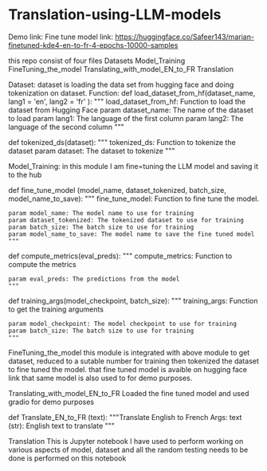 # Translation-using-LLM-models

Demo link: 
Fine tune model link: https://huggingface.co/Safeer143/marian-finetuned-kde4-en-to-fr-4-epochs-10000-samples


this repo consist of four files
Datasets
Model_Training
FineTuning_the_model
Translating_with_model_EN_to_FR
Translation

Dataset:
dataset is loading the data set from hugging face and doing tokenization on dataset.
Function:
def load_dataset_from_hf(dataset_name, lang1 = 'en', lang2 = 'fr' ):
    """
    load_dataset_from_hf: Function to load the dataset from Hugging Face
    param dataset_name: The name of the dataset to load
    param lang1: The language of the first column
    param lang2: The language of the second column
    """

def tokenized_ds(dataset):
    """
    tokenized_ds: Function to tokenize the dataset
    param dataset: The dataset to tokenize
    """

Model_Training:
in this module I am fine=tuning the LLM model and saving it to the hub

def fine_tune_model (model_name, dataset_tokenized, batch_size, model_name_to_save):
    """
    fine_tune_model: Function to fine tune the model.

    param model_name: The model name to use for training
    param dataset_tokenized: The tokenized dataset to use for training
    param batch_size: The batch size to use for training
    param model_name_to_save: The model name to save the fine tuned model
    """

def compute_metrics(eval_preds):
    """
    compute_metrics: Function to compute the metrics

    param eval_preds: The predictions from the model
    """

def training_args(model_checkpoint, batch_size):
    """
    training_args: Function to get the training arguments

    param model_checkpoint: The model checkpoint to use for training
    param batch_size: The batch size to use for training
    """


FineTuning_the_model
this module is integrated with above module to get dataset, reduced to a sutable number for training
then tokenized the dataset to fine tuned the model.
that fine tuned model is avaible on hugging face link
that same model is also used to for demo purposes.


Translating_with_model_EN_to_FR
Loaded the fine tuned model and used gradio for demo purposes

def Translate_EN_to_FR (text):
    """Translate English to French
    Args:
        text (str): English text to translate
    """

Translation
This is  Jupyter notebook I have used to perform working on various aspects of model,
dataset and all the random testing needs to be done is performed on this notebook
